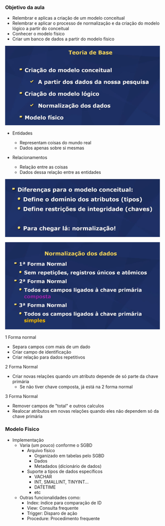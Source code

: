 ### Objetivo da aula 
- Relembrar e aplicas a criação de um modelo conceitual 
- Relembrar e aplicar o processo de normalização e da criação do modelo lógico a partir do conceitual 
- Conhecer o modelo físico 
- Criar um banco de dados a partir do modelo físico  

![alt text](assets/image-30.png)

- Entidades 
    - Representam coisas do mundo real
    - Dados apenas sobre si mesmas 

- Relacionamentos
    - Relação entre as coisas
    - Dados dessa relação entre as entidades 

![alt text](assets/image-31.png) 

![alt text](assets/image-32.png) 

1 Forma normal 
- Separa campos com mais de um dado
- Criar campo de identificação 
- Criar relação para dados repetitivos

2 Forma Normal 
- Criar novas relações quando um atributo depende de só parte da chave primária
    - Se não tiver chave composta, já está na 2 forma normal

3 Forma Normal 
- Remover campos de "total" e outros calculos
- Realocar atributos em novas relações quando eles não dependem só da chave primária

### Modelo Físico 
- Implementação 
    - Varia (um pouco) conforme o SGBD
        - Arquivo físico
            - Organizado em tabelas pelo SGBD 
            - Dados
            - Metadados (dicionário de dados)
        - Suporte a tipos de dados específicos
            - VACHAR
            - INT, SMALLINT, TINYINT...
            - DATETIME
            - etc 
    - Outras funcionalidades como:
        - Index: índice para comparação de ID
        - View: Consulta frequente
        - Trigger: Disparo de ação
        - Procedure: Procedimento frequente

